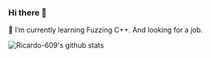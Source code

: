 ### Hi there 👋
🌱 I’m currently learning Fuzzing C++. And looking for a job.
<!--
**Ricardio609/Ricardio609** is a ✨ _special_ ✨ repository because its `README.md` (this file) appears on your GitHub profile.

Here are some ideas to get you started:

- 🔭 I’m currently working on ...
- 🌱 I’m currently learning ...
- 👯 I’m looking to collaborate on ...
- 🤔 I’m looking for help with ...
- 💬 Ask me about ...
- 📫 How to reach me: ...
- 😄 Pronouns: ...
- ⚡ Fun fact: ...
-->
![Ricardo-609's github stats](https://github-readme-stats.vercel.app/api?username=Ricardo-609&count_private=true&show_icons=true)
<!-- ![Top Langs](https://github-readme-stats.vercel.app/api/top-langs/?username=ricardo-609&layout=compact) -->

